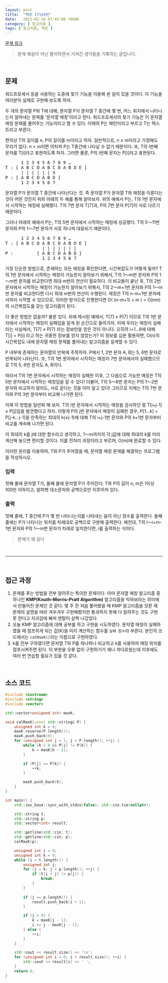 ```yaml
---
layout: post
title:  "백준 17144번"
date:   2021-02-18 07:45:00 +9000
category: [ 알고리즘 ]
tags: [ 알고리즘, 백준 ]
---
```


[문제 링크](https://www.acmicpc.net/problem/17144)

> 문제 해설이 아닌 풀이하면서 거쳐간 생각들을 기록하는 글입니다.

<br>

## **문제**
워드프로세서 등을 사용하는 도중에 찾기 기능을 이용해 본 일이 있을 것이다. 이 기능을 여러분이 실제로 구현해 보도록 하자.

두 개의 문자열 P와 T에 대해, 문자열 P가 문자열 T 중간에 몇 번, 어느 위치에서 나타나는지 알아내는 문제를 '문자열 매칭'이라고 한다. 워드프로세서의 찾기 기능은 이 문자열 매칭 문제를 풀어주는 기능이라고 할 수 있다. 이때의 P는 패턴이라고 부르고 T는 텍스트라고 부른다.

편의상 T의 길이를 n, P의 길이를 m이라고 하자. 일반적으로, n ≥ m이라고 가정해도 무리가 없다.  n \< m이면 어차피 P는 T중간에 나타날 수 없기 때문이다. 또, T의 i번째 문자를 T\[i\]라고 표현하도록 하자. 그러면 물론, P의 i번째 문자는 P\[i\]라고 표현된다.

<pre>
      1 2 3 4 5 6 7 8 9 …
T : [ A B C D A B C D A B D E ]
      | | | | | | X
P : [ A B C D A B D ]
      1 2 3 4 5 6 7
</pre>

문자열 P가 문자열 T 중간에 나타난다는 것, 즉 문자열 P가 문자열 T와 매칭을 이룬다는 것이 어떤 것인지 위와 아래의 두 예를 통해 알아보자. 위의 예에서 P는, T의 1번 문자에서 시작하는 매칭에 실패했다. T의 7번 문자 T\[7\]과, P의 7번 문자 P\[7\]이 서로 다르기 때문이다.

그러나 아래의 예에서 P는, T의 5번 문자에서 시작하는 매칭에 성공했다. T의 5～11번 문자와 P의 1～7번 문자가 서로 하나씩 대응되기 때문이다.

<pre>
      1 2 3 4 5 6 7 8 9 …
T : [ A B C D A B C D A B D E ]
              | | | | | | |
P :         [ A B C D A B D ]
              1 2 3 4 5 6 7
</pre>

가장 단순한 방법으로, 존재하는 모든 매칭을 확인한다면, 시간복잡도가 어떻게 될까? T의 1번 문자에서 시작하는 매칭이 가능한지 알아보기 위해서, T의 1～m번 문자와 P의 1～m번 문자를 비교한다면 최대 m번의 연산이 필요하다. 이 비교들이 끝난 후, T의 2번 문자에서 시작하는 매칭이 가능한지 알아보기 위해서, T의 2～m+1번 문자와 P의 1～m번 문자를 비교한다면 다시 최대 m번의 연산이 수행된다. 매칭은 T의 n-m+1번 문자에서까지 시작할 수 있으므로, 이러한 방식으로 진행한다면 O( (n-m+1) × m ) = O(nm) 의 시간복잡도를 갖는 알고리즘이 된다.

더 좋은 방법은 없을까? 물론 있다. 위에 제시된 예에서, T\[7\] ≠ P\[7\] 이므로 T의 1번 문자에서 시작하는 매칭이 실패임을 알게 된 순간으로 돌아가자. 이때 우리는 매칭이 실패라는 사실에서, T\[7\] ≠ P\[7\] 라는 정보만을 얻은 것이 아니다. 오히려 i=1…6에 대해 T\[i\] = P\[i\] 라고 하는 귀중한 정보를 얻지 않았는가? 이 정보를 십분 활용하면, O(n)의 시간복잡도 내에 문자열 매칭 문제를 풀어내는 알고리즘을 설계할 수 있다.

P 내부에 존재하는 문자열의 반복에 주목하자. P에서 1, 2번 문자 A, B는 5, 6번 문자로 반복되어 나타난다. 또, T의 1번 문자에서 시작하는 매칭이 7번 문자에서야 실패했으므로 T의 5, 6번 문자도 A, B이다.

따라서 T의 1번 문자에서 시작하는 매칭이 실패한 이후, 그 다음으로 가능한 매칭은 T의 5번 문자에서 시작하는 매칭임을 알 수 있다! 더불어, T의 5～6번 문자는 P의 1～2번 문자와 비교하지 않아도, 서로 같다는 것을 이미 알고 있다! 그러므로 이제는 T의 7번 문자와 P의 3번 문자부터 비교해 나가면 된다.

이제 이 방법을 일반화 해 보자. T의 i번 문자에서 시작하는 매칭을 검사하던 중 T\[i+j-1\] ≠ P\[j\]임을 발견했다고 하자. 이렇게 P의 j번 문자에서 매칭이 실패한 경우, P\[1…k\] = P\[j-k…j-1\]을 만족하는 최대의 k(≠j-1)에 대해 T의 i+j-1번 문자와 P의 k+1번 문자부터 비교를 계속해 나가면 된다.

이 최대의 k를 j에 대한 함수라고 생각하고, 1～m까지의 각 j값에 대해 최대의 k를 미리 계산해 놓으면 편리할 것이다. 이를 전처리 과정이라고 부르며, O(m)에 완료할 수 있다.

이러한 원리를 이용하여, T와 P가 주어졌을 때, 문자열 매칭 문제를 해결하는 프로그램을 작성하시오.

### **입력**
첫째 줄에 문자열 T가, 둘째 줄에 문자열 P가 주어진다. T와 P의 길이 n, m은 1이상 100만 이하이고, 알파벳 대소문자와 공백으로만 이루어져 있다.

### **출력**
첫째 줄에, T 중간에 P가 몇 번 나타나는지를 나타내는 음이 아닌 정수를 출력한다. 둘째 줄에는 P가 나타나는 위치를 차례대로 공백으로 구분해 출력한다. 예컨대, T의 i～i+m-1번 문자와 P의 1～m번 문자가 차례로 일치한다면, i를 출력하는 식이다.


> 문제가 꽤 길다

<br>

---

<br>

## **접근 과정**
1. 문제를 푸는 방법을 전부 알려주는 특이한 문제이다. 아마 문자열 매칭 알고리즘 중 하나인 **KMP(Knuth–Morris–Pratt Algorithm)** 알고리즘을 익혀보라는 의미에서 만들어진 문제인 것 같다. 몇 주 전 처음 풀어봤을 때 KMP 알고리즘을 모른 채 문제의 설명을 따라 겨우겨우 구현해봤지만 통과하지 못해 다 알려주는 것도 구현 못 한다고 자괴감에 빠져 멘탈이 살짝 나갔었다.
2. 오늘 KMP 알고리즘에 대해 공부를 하고 구현을 시도하였다. 문자열 매칭이 실패하였을 때 점프하게 되는 값(K)을 미리 계산하는 함수를 `실패 함수`라 부른다. 본인의 코드에서는 `calMaxK()`라는 이름으로 구현하였다.
3. k를 전부 구하였다면 문자열 T와 P를 하나하나 비교하고 k를 사용하여 매칭 위치를 점프시켜주면 된다. 이 부분을 오류 없이 구현하기가 꽤나 까다로웠는데 이후에도 여러 번 연습할 필요가 있을 것 같다.

<br>

## **소스 코드**

```c++
#include <iostream>
#include <string>
#include <vector>

std::vector<unsigned int> maxK;

void calMaxK(const std::string& P) {
    unsigned int k = 0;
    maxK.reserve(P.length());
    maxK.push_back(0);
    for (unsigned int j = 1; j < P.length(); ++j) {
        while (k > 0 && P[j] != P[k]) {
            k = maxK[k - 1];
        }

        if (P[j] == P[k]) {
            ++k;
        }

        maxK.push_back(k);
    }
}

int main() {
    std::ios_base::sync_with_stdio(false); std::cin.tie(nullptr);

    std::string t;
    std::string p;
    std::vector<int> result;

    std::getline(std::cin, t);
    std::getline(std::cin, p);
    calMaxK(p);

    unsigned int i = 0;
    unsigned int k = 0;
    while (i < t.length()) {
        unsigned int j;
        for (j = k; j < p.length(); ++j) {
            if (t[i + j] != p[j]) {
                break;
            }
        }
        
        if (j == p.length()) {
            result.push_back(i + 1);
        }

        if (j > 0) {
            k = maxK[j - 1];
            i += j - maxK[j - 1];
        } else {
            ++i;
        }
    }

    std::cout << result.size() << '\n';
    for (unsigned int i = 0; i < result.size(); ++i) {
        std::cout << result[i] << ' ';
    }
    return 0;
}
```